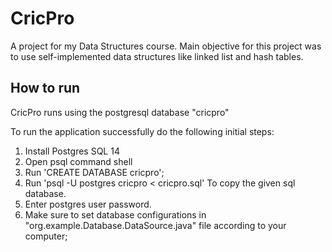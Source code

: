 # CricPro
A project for my Data Structures course. Main objective for this project was to use self-implemented data structures like linked list and hash tables. 

## How to run
CricPro runs using the postgresql database "cricpro"

To run the application successfully do the following initial steps:

1. Install Postgres SQL 14
2. Open psql command shell
3. Run 'CREATE DATABASE cricpro';
4. Run 'psql -U postgres cricpro < cricpro.sql' To copy the given sql database.
5. Enter postgres user password.
6. Make sure to set database configurations in "org.example.Database.DataSource.java" file according to your computer;

